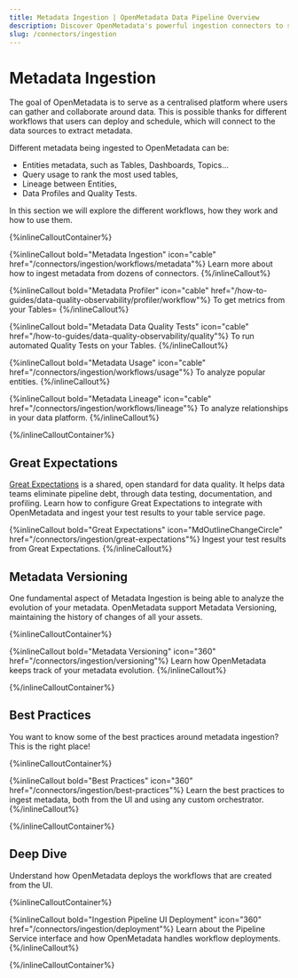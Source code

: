 ```yaml
---
title: Metadata Ingestion | OpenMetadata Data Pipeline Overview
description: Discover OpenMetadata's powerful ingestion connectors to seamlessly extract metadata from databases, dashboards, pipelines & more. Setup guides included.
slug: /connectors/ingestion
---
```


# Metadata Ingestion

The goal of OpenMetadata is to serve as a centralised platform where users can gather and collaborate
around data. This is possible thanks for different workflows that users can deploy and schedule, which will
connect to the data sources to extract metadata.

Different metadata being ingested to OpenMetadata can be:

- Entities metadata, such as Tables, Dashboards, Topics...
- Query usage to rank the most used tables,
- Lineage between Entities,
- Data Profiles and Quality Tests.

In this section we will explore the different workflows, how they work and how to use them.

{%inlineCalloutContainer%}

{%inlineCallout
  bold="Metadata Ingestion"
  icon="cable"
  href="/connectors/ingestion/workflows/metadata"%}
Learn more about how to ingest metadata from dozens of connectors.
{%/inlineCallout%}

{%inlineCallout
  bold="Metadata Profiler"
  icon="cable"
  href="/how-to-guides/data-quality-observability/profiler/workflow"%}
To get metrics from your Tables=
{%/inlineCallout%}

{%inlineCallout
  bold="Metadata Data Quality Tests"
  icon="cable"
  href="/how-to-guides/data-quality-observability/quality"%}
To run automated Quality Tests on your Tables.
{%/inlineCallout%}

{%inlineCallout
  bold="Metadata Usage"
  icon="cable"
  href="/connectors/ingestion/workflows/usage"%}
To analyze popular entities.
{%/inlineCallout%}

{%inlineCallout
  bold="Metadata Lineage"
  icon="cable"
  href="/connectors/ingestion/workflows/lineage"%}
To analyze relationships in your data platform.
{%/inlineCallout%}

{%/inlineCalloutContainer%}

## Great Expectations

[Great Expectations](https://greatexpectations.io/) is a shared, open standard for data quality. It helps data teams eliminate pipeline debt, through data testing, documentation, and profiling. Learn how to configure Great Expectations to integrate with OpenMetadata and ingest your test results to your table service page.

{%inlineCallout
  bold="Great Expectations"
  icon="MdOutlineChangeCircle"
  href="/connectors/ingestion/great-expectations"%}
Ingest your test results from Great Expectations.
{%/inlineCallout%}

## Metadata Versioning

One fundamental aspect of Metadata Ingestion is being able to analyze the evolution of your metadata. OpenMetadata
support Metadata Versioning, maintaining the history of changes of all your assets.

{%inlineCalloutContainer%}

{%inlineCallout
  bold="Metadata Versioning"
  icon="360"
  href="/connectors/ingestion/versioning"%}
Learn how OpenMetadata keeps track of your metadata evolution.
{%/inlineCallout%}

{%/inlineCalloutContainer%}

## Best Practices

You want to know some of the best practices around metadata ingestion? This is the right place!

{%inlineCalloutContainer%}

{%inlineCallout
  bold="Best Practices"
  icon="360"
  href="/connectors/ingestion/best-practices"%}
Learn the best practices to ingest metadata, both from the UI and using any custom orchestrator.
{%/inlineCallout%}

{%/inlineCalloutContainer%}

## Deep Dive

Understand how OpenMetadata deploys the workflows that are created from the UI.

{%inlineCalloutContainer%}

{%inlineCallout
bold="Ingestion Pipeline UI Deployment"
icon="360"
href="/connectors/ingestion/deployment"%}
Learn about the Pipeline Service interface and how OpenMetadata handles workflow deployments.
{%/inlineCallout%}

{%/inlineCalloutContainer%}
